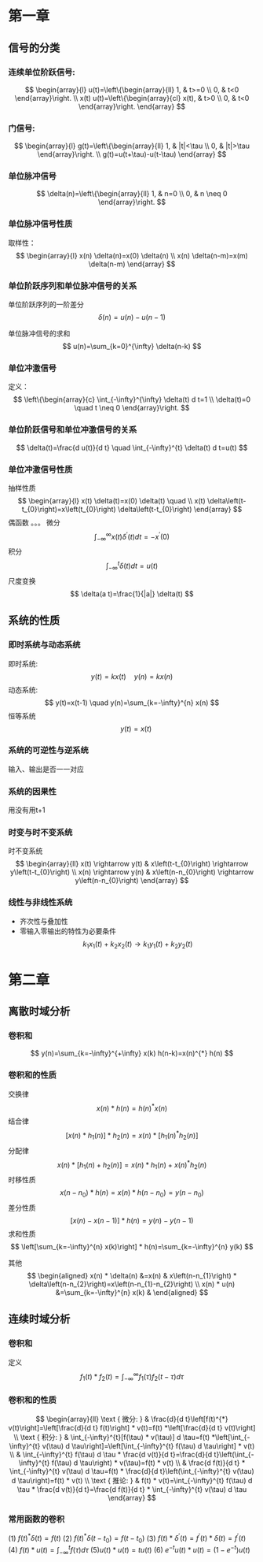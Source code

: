 # 第一章

## 信号的分类

### 连续单位阶跃信号:
$$
\begin{array}{l}
u(t)=\left\{\begin{array}{ll}
1, & t>=0 \\
0, & t<0
\end{array}\right. \\
x(t) u(t)=\left\{\begin{array}{cl}
x(t), & t>0 \\
0, & t<0
\end{array}\right.
\end{array}
$$

### 门信号:
$$
\begin{array}{l}
g(t)=\left\{\begin{array}{ll}
1, & |t|<\tau \\
0, & |t|>\tau
\end{array}\right. \\
g(t)=u(t+\tau)-u(t-\tau)
\end{array}
$$

### 单位脉冲信号
$$
\delta(n)=\left\{\begin{array}{ll}
1, & n=0 \\
0, & n \neq 0
\end{array}\right.
$$

### 单位脉冲信号性质
取样性：
$$
\begin{array}{l}
x(n) \delta(n)=x(0) \delta(n) \\
x(n) \delta(n-m)=x(m) \delta(n-m)
\end{array}
$$

### 单位阶跃序列和单位脉冲信号的关系
单位阶跃序列的一阶差分
$$
\delta(n)=u(n)-u(n-1)
$$

单位脉冲信号的求和
$$
u(n)=\sum_{k=0}^{\infty} \delta(n-k)
$$

### 单位冲激信号
定义：
$$
\left\{\begin{array}{c}
\int_{-\infty}^{\infty} \delta(t) d t=1 \\
\delta(t)=0 \quad t \neq 0
\end{array}\right.
$$

### 单位阶跃信号和单位冲激信号的关系
$$
\delta(t)=\frac{d u(t)}{d t} \quad \int_{-\infty}^{t} \delta(t) d t=u(t)
$$

### 单位冲激信号性质
抽样性质
$$
\begin{array}{l}
x(t) \delta(t)=x(0) \delta(t) \quad  \\
x(t) \delta\left(t-t_{0}\right)=x\left(t_{0}\right) \delta\left(t-t_{0}\right)
\end{array}
$$
偶函数
。。。
微分
$$
\int_{-\infty}^{\infty} x(t) \delta^{\prime}(t) d t=-x^{\prime}(0)
$$
积分
$$
\int_{-\infty}^{t} \delta(t) d t=u(t)
$$
尺度变换
$$
\delta(a t)=\frac{1}{|a|} \delta(t)
$$


## 系统的性质

### 即时系统与动态系统
即时系统:
$$
y(t)=k x(t) \quad y(n)=k x(n)
$$
动态系统:
$$
y(t)=x(t-1) \quad y(n)=\sum_{k=-\infty}^{n} x(n)
$$
恒等系统 
$$
\quad y(t)=x(t)
$$
### 系统的可逆性与逆系统
输入、输出是否一一对应

### 系统的因果性
用没有用t+1

### 时变与时不变系统
时不变系统
$$
\begin{array}{ll}
x(t) \rightarrow y(t) & x\left(t-t_{0}\right) \rightarrow y\left(t-t_{0}\right) \\
x(n) \rightarrow y(n) & x\left(n-n_{0}\right) \rightarrow y\left(n-n_{0}\right)
\end{array}
$$

### 线性与非线性系统
* 齐次性与叠加性
* 零输入零输出的特性为必要条件
$$
k_{1} x_{1}(t)+k_{2} x_{2}(t) \rightarrow k_{1} y_{1}(t)+k_{2} y_{2}(t)
$$

# 第二章

## 离散时域分析

### 卷积和
$$
y(n)=\sum_{k=-\infty}^{+\infty} x(k) h(n-k)=x(n)^{*} h(n)
$$

### 卷积和的性质
交换律
$$
x(n) * h(n)=h(n)^{*} x(n)
$$
结合律
$$
\left[x(n) * h_{1}(n)\right] * h_{2}(n)=x(n) *\left[h_{1}(n)^{*} h_{2}(n)\right]
$$
分配律
$$
x(n) *\left[h_{1}(n)+h_{2}(n)\right]=x(n) * h_{1}(n)+x(n)^{*} h_{2}(n)
$$
时移性质
$$
x\left(n-n_{0}\right) * h(n)=x(n) * h\left(n-n_{0}\right)=y\left(n-n_{0}\right)
$$
差分性质
$$
[x(n)-x(n-1)] * h(n)=y(n)-y(n-1)
$$
求和性质
$$
\left[\sum_{k=-\infty}^{n} x(k)\right] * h(n)=\sum_{k=-\infty}^{n} y(k)
$$

其他
$$
\begin{aligned}
x(n) * \delta(n) &=x(n) & x\left(n-n_{1}\right) * \delta\left(n-n_{2}\right)=x\left(n-n_{1}-n_{2}\right) \\
x(n) * u(n) &=\sum_{k=-\infty}^{n} x(k) &
\end{aligned}
$$

## 连续时域分析
### 卷积和
定义
$$
f_{1}(t) * f_{2}(t)=\int_{-\infty}^{\infty} f_{1}(\tau) f_{2}(t-\tau) d \tau
$$
### 卷积和的性质

$$
\begin{array}{ll}
\text { 微分: } & \frac{d}{d t}\left[f(t)^{*} v(t)\right]=\left[\frac{d}{d t} f(t)\right] * v(t)=f(t) *\left[\frac{d}{d t} v(t)\right] \\
\text { 积分: } & \int_{-\infty}^{t}[f(\tau) * v(\tau)] d \tau=f(t) *\left[\int_{-\infty}^{t} v(\tau) d \tau\right]=\left[\int_{-\infty}^{t} f(\tau) d \tau\right] * v(t) \\
& \int_{-\infty}^{t} f(\tau) d \tau * \frac{d v(t)}{d t}=\frac{d}{d t}\left(\int_{-\infty}^{t} f(\tau) d \tau\right) * v(\tau)=f(t) * v(t) \\
& \frac{d f(t)}{d t} * \int_{-\infty}^{t} v(\tau) d \tau=f(t) * \frac{d}{d t}\left(\int_{-\infty}^{t} v(\tau) d \tau\right)=f(t) * v(t) \\
\text { 推论: } & f(t) * v(t)=\int_{-\infty}^{t} f(\tau) d \tau * \frac{d v(t)}{d t}=\frac{d f(t)}{d t} * \int_{-\infty}^{t} v(\tau) d \tau
\end{array}
$$

### 常用函数的卷积

(1) $f(t)^{*} \delta(t)=f(t)$
(2) $f(t)^{*} \delta\left(t-t_{0}\right)=f\left(t-t_{0}\right)$
(3) $f(t) * \delta^{\prime}(t)=f^{\prime}(t) * \delta(t)=f^{\prime}(t)$
(4) $f(t) * u(t)=\int_{-\infty}^{t} f(\tau) d \tau$
$(5) u(t) * u(t)=t u(t)$
(6) $e^{-t} u(t) * u(t)=\left(1-e^{-t}\right) u(t)$

